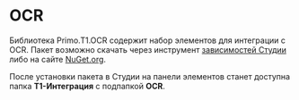 # OCR
Библиотека Primo.T1.OCR содержит набор элементов для интеграции с OCR. Пакет возможно скачать через инструмент [зависимостей Студии](https://docs.primo-rpa.ru/primo-rpa/primo-studio/projects/manage-dependencies) либо на сайте [NuGet.org](https://www.nuget.org/packages/Primo.T1.OCR).

После установки пакета в Студии на панели элементов станет доступна папка **Т1-Интеграция** с подпапкой **OCR**.
